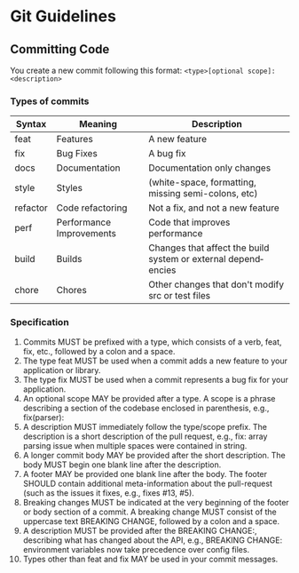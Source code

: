 # Git Guidelines

## Committing Code

You create a new commit following this format: `<ty­pe>[optional scope]: <de­scr­ipt­ion>`

### Types of commits

| Syntax   | Meaning                  | Description                                                    |
| -------- | ------------------------ | -------------------------------------------------------------- |
| feat     | Features                 | A new feature                                                  |
| fix      | Bug Fixes                | A bug fix                                                      |
| docs     | Documentation            | Documentation only changes                                     |
| style    | Styles                   | (white­-space, format­ting, missing semi-c­olons, etc)         |
| refactor | Code refactoring         | Not a fix, and not a new feature                               |
| perf     | Performance Improvements | Code that improves performance                                 |
| build    | Builds                   | Changes that affect the build system or external depend­encies |
| chore    | Chores                   | Other changes that don't modify src or test files              |

### Specification

1. Commits MUST be prefixed with a type, which consists of a verb, feat, fix, etc., followed by a colon and a space.
2. The type feat MUST be used when a commit adds a new feature to your applic­ation or library.
3. The type fix MUST be used when a commit represents a bug fix for your applic­ation.
4. An optional scope MAY be provided after a type. A scope is a phrase describing a section of the codebase enclosed in parent­hesis, e.g., fix(pa­rser):
5. A descri­ption MUST immedi­ately follow the type/scope prefix. The descri­ption is a short descri­ption of the pull request, e.g., fix: array parsing issue when multiple spaces were contained in string.
6. A longer commit body MAY be provided after the short descri­ption. The body MUST begin one blank line after the descri­ption.
7. A footer MAY be provided one blank line after the body. The footer SHOULD contain additional meta-i­nfo­rmation about the pull-r­equest (such as the issues it fixes, e.g., fixes #13, #5).
8. Breaking changes MUST be indicated at the very beginning of the footer or body section of a commit. A breaking change MUST consist of the uppercase text BREAKING CHANGE, followed by a colon and a space.
9. A descri­ption MUST be provided after the BREAKING CHANGE:, describing what has changed about the API, e.g., BREAKING CHANGE: enviro­nment variables now take precedence over config files.
10. Types other than feat and fix MAY be used in your commit messages.
